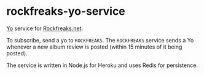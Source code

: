 rockfreaks-yo-service
=====================


[Yo](http://justyo.co) service for [Rockfreaks.net](http://rockfreaks.net).

To subscribe, send a yo to `ROCKFREAKS`. The `ROCKFREAKS` service sends a Yo whenever a new album review is posted (within 15 minutes of it being posted).

The service is written in Node.js for Heroku and uses Redis for persistence.
